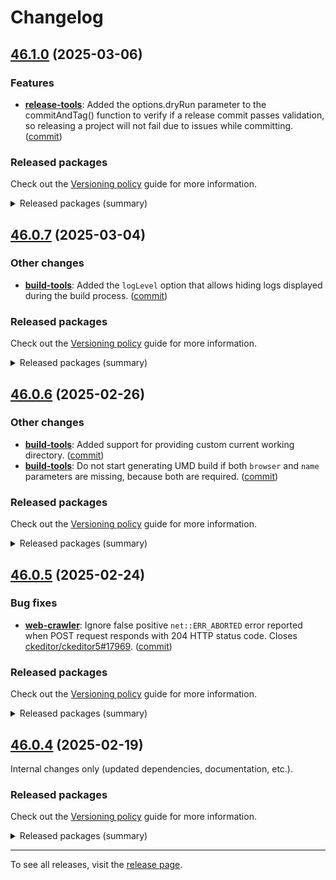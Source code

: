 Changelog
=========

## [46.1.0](https://github.com/ckeditor/ckeditor5-dev/compare/v46.0.7...v46.1.0) (2025-03-06)

### Features

* **[release-tools](https://www.npmjs.com/package/@ckeditor/ckeditor5-dev-release-tools)**: Added the options.dryRun parameter to the commitAndTag() function to verify if a release commit passes validation, so releasing a project will not fail due to issues while committing. ([commit](https://github.com/ckeditor/ckeditor5-dev/commit/0e4779d403fbf22dd6f8a3f2a1de5d1b2183db81))

### Released packages

Check out the [Versioning policy](https://ckeditor.com/docs/ckeditor5/latest/framework/guides/support/versioning-policy.html) guide for more information.

<details>
<summary>Released packages (summary)</summary>

Releases containing new features:

* [@ckeditor/ckeditor5-dev-release-tools](https://www.npmjs.com/package/@ckeditor/ckeditor5-dev-release-tools/v/46.1.0): v46.0.7 => v46.1.0

Other releases:

* [@ckeditor/ckeditor5-dev-build-tools](https://www.npmjs.com/package/@ckeditor/ckeditor5-dev-build-tools/v/46.1.0): v46.0.7 => v46.1.0
* [@ckeditor/ckeditor5-dev-bump-year](https://www.npmjs.com/package/@ckeditor/ckeditor5-dev-bump-year/v/46.1.0): v46.0.7 => v46.1.0
* [@ckeditor/ckeditor5-dev-ci](https://www.npmjs.com/package/@ckeditor/ckeditor5-dev-ci/v/46.1.0): v46.0.7 => v46.1.0
* [@ckeditor/ckeditor5-dev-dependency-checker](https://www.npmjs.com/package/@ckeditor/ckeditor5-dev-dependency-checker/v/46.1.0): v46.0.7 => v46.1.0
* [@ckeditor/ckeditor5-dev-docs](https://www.npmjs.com/package/@ckeditor/ckeditor5-dev-docs/v/46.1.0): v46.0.7 => v46.1.0
* [@ckeditor/ckeditor5-dev-stale-bot](https://www.npmjs.com/package/@ckeditor/ckeditor5-dev-stale-bot/v/46.1.0): v46.0.7 => v46.1.0
* [@ckeditor/ckeditor5-dev-tests](https://www.npmjs.com/package/@ckeditor/ckeditor5-dev-tests/v/46.1.0): v46.0.7 => v46.1.0
* [@ckeditor/ckeditor5-dev-translations](https://www.npmjs.com/package/@ckeditor/ckeditor5-dev-translations/v/46.1.0): v46.0.7 => v46.1.0
* [@ckeditor/ckeditor5-dev-utils](https://www.npmjs.com/package/@ckeditor/ckeditor5-dev-utils/v/46.1.0): v46.0.7 => v46.1.0
* [@ckeditor/ckeditor5-dev-web-crawler](https://www.npmjs.com/package/@ckeditor/ckeditor5-dev-web-crawler/v/46.1.0): v46.0.7 => v46.1.0
* [@ckeditor/typedoc-plugins](https://www.npmjs.com/package/@ckeditor/typedoc-plugins/v/46.1.0): v46.0.7 => v46.1.0
</details>


## [46.0.7](https://github.com/ckeditor/ckeditor5-dev/compare/v46.0.6...v46.0.7) (2025-03-04)

### Other changes

* **[build-tools](https://www.npmjs.com/package/@ckeditor/ckeditor5-dev-build-tools)**: Added the `logLevel` option that allows hiding logs displayed during the build process. ([commit](https://github.com/ckeditor/ckeditor5-dev/commit/e926a5c785c6445fc218a80903580376eb9e13ec))

### Released packages

Check out the [Versioning policy](https://ckeditor.com/docs/ckeditor5/latest/framework/guides/support/versioning-policy.html) guide for more information.

<details>
<summary>Released packages (summary)</summary>

Other releases:

* [@ckeditor/ckeditor5-dev-build-tools](https://www.npmjs.com/package/@ckeditor/ckeditor5-dev-build-tools/v/46.0.7): v46.0.6 => v46.0.7
* [@ckeditor/ckeditor5-dev-bump-year](https://www.npmjs.com/package/@ckeditor/ckeditor5-dev-bump-year/v/46.0.7): v46.0.6 => v46.0.7
* [@ckeditor/ckeditor5-dev-ci](https://www.npmjs.com/package/@ckeditor/ckeditor5-dev-ci/v/46.0.7): v46.0.6 => v46.0.7
* [@ckeditor/ckeditor5-dev-dependency-checker](https://www.npmjs.com/package/@ckeditor/ckeditor5-dev-dependency-checker/v/46.0.7): v46.0.6 => v46.0.7
* [@ckeditor/ckeditor5-dev-docs](https://www.npmjs.com/package/@ckeditor/ckeditor5-dev-docs/v/46.0.7): v46.0.6 => v46.0.7
* [@ckeditor/ckeditor5-dev-release-tools](https://www.npmjs.com/package/@ckeditor/ckeditor5-dev-release-tools/v/46.0.7): v46.0.6 => v46.0.7
* [@ckeditor/ckeditor5-dev-stale-bot](https://www.npmjs.com/package/@ckeditor/ckeditor5-dev-stale-bot/v/46.0.7): v46.0.6 => v46.0.7
* [@ckeditor/ckeditor5-dev-tests](https://www.npmjs.com/package/@ckeditor/ckeditor5-dev-tests/v/46.0.7): v46.0.6 => v46.0.7
* [@ckeditor/ckeditor5-dev-translations](https://www.npmjs.com/package/@ckeditor/ckeditor5-dev-translations/v/46.0.7): v46.0.6 => v46.0.7
* [@ckeditor/ckeditor5-dev-utils](https://www.npmjs.com/package/@ckeditor/ckeditor5-dev-utils/v/46.0.7): v46.0.6 => v46.0.7
* [@ckeditor/ckeditor5-dev-web-crawler](https://www.npmjs.com/package/@ckeditor/ckeditor5-dev-web-crawler/v/46.0.7): v46.0.6 => v46.0.7
* [@ckeditor/typedoc-plugins](https://www.npmjs.com/package/@ckeditor/typedoc-plugins/v/46.0.7): v46.0.6 => v46.0.7
</details>


## [46.0.6](https://github.com/ckeditor/ckeditor5-dev/compare/v46.0.5...v46.0.6) (2025-02-26)

### Other changes

* **[build-tools](https://www.npmjs.com/package/@ckeditor/ckeditor5-dev-build-tools)**: Added support for providing custom current working directory. ([commit](https://github.com/ckeditor/ckeditor5-dev/commit/65a3b40142ede24c581dcd4fa3e65706de35ad33))
* **[build-tools](https://www.npmjs.com/package/@ckeditor/ckeditor5-dev-build-tools)**: Do not start generating UMD build if both `browser` and `name` parameters are missing, because both are required. ([commit](https://github.com/ckeditor/ckeditor5-dev/commit/65a3b40142ede24c581dcd4fa3e65706de35ad33))

### Released packages

Check out the [Versioning policy](https://ckeditor.com/docs/ckeditor5/latest/framework/guides/support/versioning-policy.html) guide for more information.

<details>
<summary>Released packages (summary)</summary>

Other releases:

* [@ckeditor/ckeditor5-dev-build-tools](https://www.npmjs.com/package/@ckeditor/ckeditor5-dev-build-tools/v/46.0.6): v46.0.5 => v46.0.6
* [@ckeditor/ckeditor5-dev-bump-year](https://www.npmjs.com/package/@ckeditor/ckeditor5-dev-bump-year/v/46.0.6): v46.0.5 => v46.0.6
* [@ckeditor/ckeditor5-dev-ci](https://www.npmjs.com/package/@ckeditor/ckeditor5-dev-ci/v/46.0.6): v46.0.5 => v46.0.6
* [@ckeditor/ckeditor5-dev-dependency-checker](https://www.npmjs.com/package/@ckeditor/ckeditor5-dev-dependency-checker/v/46.0.6): v46.0.5 => v46.0.6
* [@ckeditor/ckeditor5-dev-docs](https://www.npmjs.com/package/@ckeditor/ckeditor5-dev-docs/v/46.0.6): v46.0.5 => v46.0.6
* [@ckeditor/ckeditor5-dev-release-tools](https://www.npmjs.com/package/@ckeditor/ckeditor5-dev-release-tools/v/46.0.6): v46.0.5 => v46.0.6
* [@ckeditor/ckeditor5-dev-stale-bot](https://www.npmjs.com/package/@ckeditor/ckeditor5-dev-stale-bot/v/46.0.6): v46.0.5 => v46.0.6
* [@ckeditor/ckeditor5-dev-tests](https://www.npmjs.com/package/@ckeditor/ckeditor5-dev-tests/v/46.0.6): v46.0.5 => v46.0.6
* [@ckeditor/ckeditor5-dev-translations](https://www.npmjs.com/package/@ckeditor/ckeditor5-dev-translations/v/46.0.6): v46.0.5 => v46.0.6
* [@ckeditor/ckeditor5-dev-utils](https://www.npmjs.com/package/@ckeditor/ckeditor5-dev-utils/v/46.0.6): v46.0.5 => v46.0.6
* [@ckeditor/ckeditor5-dev-web-crawler](https://www.npmjs.com/package/@ckeditor/ckeditor5-dev-web-crawler/v/46.0.6): v46.0.5 => v46.0.6
* [@ckeditor/typedoc-plugins](https://www.npmjs.com/package/@ckeditor/typedoc-plugins/v/46.0.6): v46.0.5 => v46.0.6
</details>


## [46.0.5](https://github.com/ckeditor/ckeditor5-dev/compare/v46.0.4...v46.0.5) (2025-02-24)

### Bug fixes

* **[web-crawler](https://www.npmjs.com/package/@ckeditor/ckeditor5-dev-web-crawler)**: Ignore false positive `net::ERR_ABORTED` error reported when POST request responds with 204 HTTP status code. Closes [ckeditor/ckeditor5#17969](https://github.com/ckeditor/ckeditor5/issues/17969). ([commit](https://github.com/ckeditor/ckeditor5-dev/commit/a805689307a87e8175997fcd79ef15e389f6217d))

### Released packages

Check out the [Versioning policy](https://ckeditor.com/docs/ckeditor5/latest/framework/guides/support/versioning-policy.html) guide for more information.

<details>
<summary>Released packages (summary)</summary>

Other releases:

* [@ckeditor/ckeditor5-dev-build-tools](https://www.npmjs.com/package/@ckeditor/ckeditor5-dev-build-tools/v/46.0.5): v46.0.4 => v46.0.5
* [@ckeditor/ckeditor5-dev-bump-year](https://www.npmjs.com/package/@ckeditor/ckeditor5-dev-bump-year/v/46.0.5): v46.0.4 => v46.0.5
* [@ckeditor/ckeditor5-dev-ci](https://www.npmjs.com/package/@ckeditor/ckeditor5-dev-ci/v/46.0.5): v46.0.4 => v46.0.5
* [@ckeditor/ckeditor5-dev-dependency-checker](https://www.npmjs.com/package/@ckeditor/ckeditor5-dev-dependency-checker/v/46.0.5): v46.0.4 => v46.0.5
* [@ckeditor/ckeditor5-dev-docs](https://www.npmjs.com/package/@ckeditor/ckeditor5-dev-docs/v/46.0.5): v46.0.4 => v46.0.5
* [@ckeditor/ckeditor5-dev-release-tools](https://www.npmjs.com/package/@ckeditor/ckeditor5-dev-release-tools/v/46.0.5): v46.0.4 => v46.0.5
* [@ckeditor/ckeditor5-dev-stale-bot](https://www.npmjs.com/package/@ckeditor/ckeditor5-dev-stale-bot/v/46.0.5): v46.0.4 => v46.0.5
* [@ckeditor/ckeditor5-dev-tests](https://www.npmjs.com/package/@ckeditor/ckeditor5-dev-tests/v/46.0.5): v46.0.4 => v46.0.5
* [@ckeditor/ckeditor5-dev-translations](https://www.npmjs.com/package/@ckeditor/ckeditor5-dev-translations/v/46.0.5): v46.0.4 => v46.0.5
* [@ckeditor/ckeditor5-dev-utils](https://www.npmjs.com/package/@ckeditor/ckeditor5-dev-utils/v/46.0.5): v46.0.4 => v46.0.5
* [@ckeditor/ckeditor5-dev-web-crawler](https://www.npmjs.com/package/@ckeditor/ckeditor5-dev-web-crawler/v/46.0.5): v46.0.4 => v46.0.5
* [@ckeditor/typedoc-plugins](https://www.npmjs.com/package/@ckeditor/typedoc-plugins/v/46.0.5): v46.0.4 => v46.0.5
</details>


## [46.0.4](https://github.com/ckeditor/ckeditor5-dev/compare/v46.0.3...v46.0.4) (2025-02-19)

Internal changes only (updated dependencies, documentation, etc.).

### Released packages

Check out the [Versioning policy](https://ckeditor.com/docs/ckeditor5/latest/framework/guides/support/versioning-policy.html) guide for more information.

<details>
<summary>Released packages (summary)</summary>

Other releases:

* [@ckeditor/ckeditor5-dev-build-tools](https://www.npmjs.com/package/@ckeditor/ckeditor5-dev-build-tools/v/46.0.4): v46.0.3 => v46.0.4
* [@ckeditor/ckeditor5-dev-bump-year](https://www.npmjs.com/package/@ckeditor/ckeditor5-dev-bump-year/v/46.0.4): v46.0.3 => v46.0.4
* [@ckeditor/ckeditor5-dev-ci](https://www.npmjs.com/package/@ckeditor/ckeditor5-dev-ci/v/46.0.4): v46.0.3 => v46.0.4
* [@ckeditor/ckeditor5-dev-dependency-checker](https://www.npmjs.com/package/@ckeditor/ckeditor5-dev-dependency-checker/v/46.0.4): v46.0.3 => v46.0.4
* [@ckeditor/ckeditor5-dev-docs](https://www.npmjs.com/package/@ckeditor/ckeditor5-dev-docs/v/46.0.4): v46.0.3 => v46.0.4
* [@ckeditor/ckeditor5-dev-release-tools](https://www.npmjs.com/package/@ckeditor/ckeditor5-dev-release-tools/v/46.0.4): v46.0.3 => v46.0.4
* [@ckeditor/ckeditor5-dev-stale-bot](https://www.npmjs.com/package/@ckeditor/ckeditor5-dev-stale-bot/v/46.0.4): v46.0.3 => v46.0.4
* [@ckeditor/ckeditor5-dev-tests](https://www.npmjs.com/package/@ckeditor/ckeditor5-dev-tests/v/46.0.4): v46.0.3 => v46.0.4
* [@ckeditor/ckeditor5-dev-translations](https://www.npmjs.com/package/@ckeditor/ckeditor5-dev-translations/v/46.0.4): v46.0.3 => v46.0.4
* [@ckeditor/ckeditor5-dev-utils](https://www.npmjs.com/package/@ckeditor/ckeditor5-dev-utils/v/46.0.4): v46.0.3 => v46.0.4
* [@ckeditor/ckeditor5-dev-web-crawler](https://www.npmjs.com/package/@ckeditor/ckeditor5-dev-web-crawler/v/46.0.4): v46.0.3 => v46.0.4
* [@ckeditor/typedoc-plugins](https://www.npmjs.com/package/@ckeditor/typedoc-plugins/v/46.0.4): v46.0.3 => v46.0.4
</details>

---

To see all releases, visit the [release page](https://github.com/ckeditor/ckeditor5-dev/releases).
